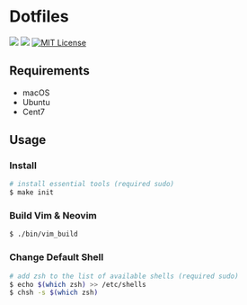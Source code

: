 # Dotfiles

[![](https://github.com/averak/dotfiles/workflows/macos/badge.svg)](https://github.com/averak/dotfiles/actions)
[![](https://github.com/averak/dotfiles/workflows/ubuntu/badge.svg)](https://github.com/averak/dotfiles/actions)
[![MIT License](http://img.shields.io/badge/license-MIT-blue.svg?style=flat)](LICENSE.txt)

## Requirements

- macOS
- Ubuntu
- Cent7

## Usage

### Install

```sh
# install essential tools (required sudo)
$ make init
```

### Build Vim & Neovim

```sh
$ ./bin/vim_build
```

### Change Default Shell

```sh
# add zsh to the list of available shells (required sudo)
$ echo $(which zsh) >> /etc/shells
$ chsh -s $(which zsh)
```
